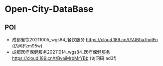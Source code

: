 # Open-City-DataBase
## POI
* 成都餐饮20211005_wgs84_餐饮服务
https://cloud.189.cn/t/VJBfia7nqIFn (访问码:m95w)
* 成都医疗保健服务20211014_wgs84_医疗保健服务
https://cloud.189.cn/t/BvaiMrbMrYBb (访问码:ad3f)
